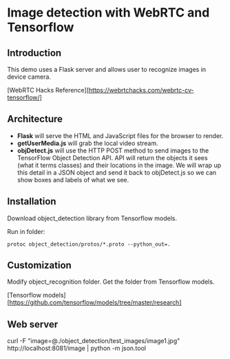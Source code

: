 # Image detection with WebRTC and Tensorflow

## Introduction

This demo uses a Flask server and allows user to recognize images in 
device camera.

 [WebRTC Hacks Reference][https://webrtchacks.com/webrtc-cv-tensorflow/]

## Architecture

 - **Flask** will serve the HTML and JavaScript files for the browser to render. 
 - **getUserMedia.js** will grab the local video stream. 
 - **objDetect.js** will use the HTTP POST method to send images to the 
   TensorFlow Object Detection API. API will return the objects it sees 
   (what it terms classes) and their locations in the image. 
   We will wrap up this detail in a JSON object and send it back to 
   objDetect.js so we can show boxes and labels of what we see.


## Installation

Download object_detection library from Tensorflow models.

Run in folder:

```
protoc object_detection/protos/*.proto --python_out=.
```

## Customization

Modify object_recognition folder.
Get the folder from Tensorflow models.

[Tensorflow models][https://github.com/tensorflow/models/tree/master/research]

## Web server

curl -F "image=@./object_detection/test_images/image1.jpg" http://localhost:8081/image | python -m json.tool
